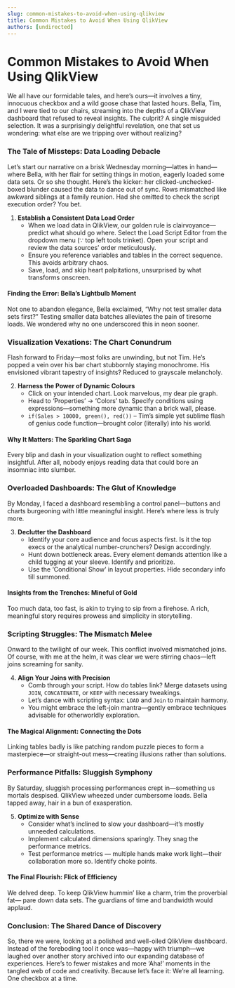 ```yaml
---
slug: common-mistakes-to-avoid-when-using-qlikview
title: Common Mistakes to Avoid When Using QlikView
authors: [undirected]
---
```



# Common Mistakes to Avoid When Using QlikView

We all have our formidable tales, and here’s ours—it involves a tiny, innocuous checkbox and a wild goose chase that lasted hours. Bella, Tim, and I were tied to our chairs, streaming into the depths of a QlikView dashboard that refused to reveal insights. The culprit? A single misguided selection. It was a surprisingly delightful revelation, one that set us wondering: what else are we tripping over without realizing?

### The Tale of Missteps: Data Loading Debacle

Let’s start our narrative on a brisk Wednesday morning—lattes in hand—where Bella, with her flair for setting things in motion, eagerly loaded some data sets. Or so she thought. Here’s the kicker: her clicked-unchecked-boxed blunder caused the data to dance out of sync. Rows mismatched like awkward siblings at a family reunion. Had she omitted to check the script execution order? You bet.

1. **Establish a Consistent Data Load Order**
   - When we load data in QlikView, our golden rule is clairvoyance—predict what should go where. Select the Load Script Editor from the dropdown menu (∵ top left tools trinket). Open your script and review the data sources’ order meticulously.
   - Ensure you reference variables and tables in the correct sequence. This avoids arbitrary chaos.
   - Save, load, and skip heart palpitations, unsurprised by what transforms onscreen.

#### Finding the Error: Bella’s Lightbulb Moment

Not one to abandon elegance, Bella exclaimed, “Why not test smaller data sets first?” Testing smaller data batches alleviates the pain of tiresome loads. We wondered why no one underscored this in neon sooner.

### Visualization Vexations: The Chart Conundrum

Flash forward to Friday—most folks are unwinding, but not Tim. He’s popped a vein over his bar chart stubbornly staying monochrome. His envisioned vibrant tapestry of insights? Reduced to grayscale melancholy.

2. **Harness the Power of Dynamic Colours**
   - Click on your intended chart. Look marvelous, my dear pie graph.
   - Head to ‘Properties’ → ‘Colors’ tab. Specify conditions using expressions—something more dynamic than a brick wall, please.
   - `if(Sales > 10000, green(), red())` – Tim’s simple yet sublime flash of genius code function—brought color (literally) into his world.

#### Why It Matters: The Sparkling Chart Saga

Every blip and dash in your visualization ought to reflect something insightful. After all, nobody enjoys reading data that could bore an insomniac into slumber. 

### Overloaded Dashboards: The Glut of Knowledge

By Monday, I faced a dashboard resembling a control panel—buttons and charts burgeoning with little meaningful insight. Here’s where less is truly more.

3. **Declutter the Dashboard**
   - Identify your core audience and focus aspects first. Is it the top execs or the analytical number-crunchers? Design accordingly.
   - Hunt down bottleneck areas. Every element demands attention like a child tugging at your sleeve. Identify and prioritize.
   - Use the ‘Conditional Show’ in layout properties. Hide secondary info till summoned.

#### Insights from the Trenches: Mineful of Gold

Too much data, too fast, is akin to trying to sip from a firehose. A rich, meaningful story requires prowess and simplicity in storytelling.

### Scripting Struggles: The Mismatch Melee

Onward to the twilight of our week. This conflict involved mismatched joins. Of course, with me at the helm, it was clear we were stirring chaos—left joins screaming for sanity.

4. **Align Your Joins with Precision**
   - Comb through your script. How do tables link? Merge datasets using `JOIN`, `CONCATENATE`, or `KEEP` with necessary tweakings.
   - Let’s dance with scripting syntax: `LOAD` and `Join` to maintain harmony.
   - You might embrace the left-join mantra—gently embrace techniques advisable for otherworldly exploration.

#### The Magical Alignment: Connecting the Dots

Linking tables badly is like patching random puzzle pieces to form a masterpiece—or straight-out mess—creating illusions rather than solutions.

### Performance Pitfalls: Sluggish Symphony

By Saturday, sluggish processing performances crept in—something us mortals despised. QlikView wheezed under cumbersome loads. Bella tapped away, hair in a bun of exasperation.

5. **Optimize with Sense**
   - Consider what’s inclined to slow your dashboard—it’s mostly unneeded calculations.
   - Implement calculated dimensions sparingly. They snag the performance metrics.
   - Test performance metrics — multiple hands make work light—their collaboration more so. Identify choke points.

#### The Final Flourish: Flick of Efficiency

We delved deep. To keep QlikView hummin’ like a charm, trim the proverbial fat— pare down data sets. The guardians of time and bandwidth would applaud.

### Conclusion: The Shared Dance of Discovery

So, there we were, looking at a polished and well-oiled QlikView dashboard. Instead of the foreboding tool it once was—happy with triumph—we laughed over another story archived into our expanding database of experiences. Here’s to fewer mistakes and more ‘Aha!’ moments in the tangled web of code and creativity. Because let’s face it: We’re all learning. One checkbox at a time.